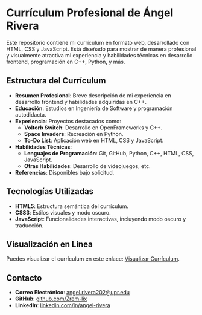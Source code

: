 # Currículum Profesional de Ángel Rivera

Este repositorio contiene mi currículum en formato web, desarrollado con HTML, CSS y JavaScript. Está diseñado para mostrar de manera profesional y visualmente atractiva mi experiencia y habilidades técnicas en desarrollo frontend, programación en C++, Python, y más.

## Estructura del Currículum

- **Resumen Profesional**: Breve descripción de mi experiencia en desarrollo frontend y habilidades adquiridas en C++.
- **Educación**: Estudios en Ingeniería de Software y programación autodidacta.
- **Experiencia**: Proyectos destacados como:
  - **Voltorb Switch**: Desarrollo en OpenFrameworks y C++.
  - **Space Invaders**: Recreación en Python.
  - **To-Do List**: Aplicación web en HTML, CSS y JavaScript.
- **Habilidades Técnicas**: 
  - **Lenguajes de Programación**: Git, GitHub, Python, C++, HTML, CSS, JavaScript.
  - **Otras Habilidades**: Desarrollo de videojuegos, etc.
- **Referencias**: Disponibles bajo solicitud.

## Tecnologías Utilizadas

- **HTML5**: Estructura semántica del currículum.
- **CSS3**: Estilos visuales y modo oscuro.
- **JavaScript**: Funcionalidades interactivas, incluyendo modo oscuro y traducción.

## Visualización en Línea

Puedes visualizar el currículum en este enlace: [Visualizar Currículum](https://zrem-lix.github.io/angel-rivera-resume/).

## Contacto

- **Correo Electrónico**: angel.rivera202@upr.edu
- **GitHub**: [github.com/Zrem-lix](https://github.com/Zrem-lix)
- **LinkedIn**: [linkedin.com/in/angel-rivera]([https://www.linkedin.com/in/angel-rivera](https://www.linkedin.com/in/angel-rivera-217196325/))

